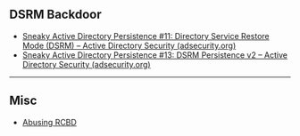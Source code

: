 ## DSRM Backdoor
- [Sneaky Active Directory Persistence #11: Directory Service Restore Mode (DSRM) – Active Directory Security (adsecurity.org)](https://adsecurity.org/?p=1714)
- [Sneaky Active Directory Persistence #13: DSRM Persistence v2 – Active Directory Security (adsecurity.org)](https://adsecurity.org/?p=1785)
 *** 
## Misc
- [Abusing RCBD](https://shenaniganslabs.io/2019/01/28/Wagging-the-Dog.html)
